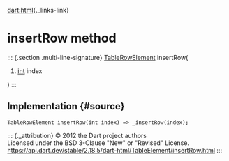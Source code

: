 [dart:html](../../dart-html/dart-html-library){._links-link}

insertRow method
================

::: {.section .multi-line-signature}
[TableRowElement](../tablerowelement-class) insertRow(

1.  [int](../../dart-core/int-class) index

)
:::

Implementation {#source}
--------------

``` {.language-dart data-language="dart"}
TableRowElement insertRow(int index) => _insertRow(index);
```

::: {._attribution}
© 2012 the Dart project authors\
Licensed under the BSD 3-Clause \"New\" or \"Revised\" License.\
<https://api.dart.dev/stable/2.18.5/dart-html/TableElement/insertRow.html>
:::
